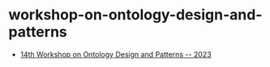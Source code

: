 # workshop-on-ontology-design-and-patterns
* [14th Workshop on Ontology Design and Patterns -- 2023](./2023/index.md)
